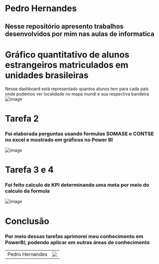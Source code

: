 # Pedro Hernandes
## Nesse repositório apresento trabalhos desenvolvidos por mim nas aulas de informatica


# Gráfico quantitativo de alunos estrangeiros matriculados em unidades brasileiras
Nesse dashboard está representado quantos alunos tem para cada país onde podemos ver localidade no mapa mundi e sua respectiva bandeira
![image](https://github.com/user-attachments/assets/f4780e0b-c8fe-489d-a768-a58f8c07b04b)

# Tarefa 2
### Foi elaborada perguntas usando formulas SOMASE e CONTSE no excel e mostrado em gráficos no Power BI
![image](https://github.com/user-attachments/assets/465edc03-ee22-440b-91dc-4078f4863a0a)
#  Tarefa 3 e 4
### Foi feito calculo de KPI determinando uma meta por meio do calculo da formula
![image](https://github.com/user-attachments/assets/47ab6d8f-5269-4896-ba59-3129f6cbcb7f)

#  Conclusão
### Por meio dessas tarefas aprimorei meu conhecimento em PowerBI, podendo aplicar em outras áreas de conhecimento

<table>
<td>Pedro Hernandes</td>
<td><a href="https://www.linkedin.com/in/pedro-hernandes-720486212?utm_source=share&utm_campaign=share_via&utm_content=profile&utm_medium=android_app" target="_blank"><img src="https://img.shields.io/badge/-LinkedIn-%230077B5?style=for-the-badge&logo=linkedin&logoColor=white" target="_blank"></a></td> 
</tr>
<table>
